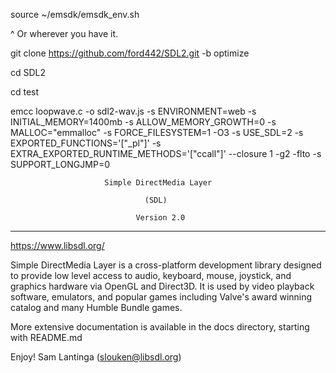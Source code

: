 source ~/emsdk/emsdk_env.sh

^ Or wherever you have it.

git clone https://github.com/ford442/SDL2.git -b optimize

cd SDL2

cd test

emcc loopwave.c -o sdl2-wav.js -s ENVIRONMENT=web -s INITIAL_MEMORY=1400mb -s ALLOW_MEMORY_GROWTH=0 -s MALLOC="emmalloc" -s FORCE_FILESYSTEM=1  -O3 -s USE_SDL=2 -s EXPORTED_FUNCTIONS='["_pl"]' -s EXTRA_EXPORTED_RUNTIME_METHODS='["ccall"]' --closure 1 -g2 -flto -s SUPPORT_LONGJMP=0




                         Simple DirectMedia Layer

                                  (SDL)

                                Version 2.0

---
https://www.libsdl.org/

Simple DirectMedia Layer is a cross-platform development library designed
to provide low level access to audio, keyboard, mouse, joystick, and graphics
hardware via OpenGL and Direct3D. It is used by video playback software,
emulators, and popular games including Valve's award winning catalog
and many Humble Bundle games.

More extensive documentation is available in the docs directory, starting
with README.md

Enjoy!
	Sam Lantinga				(slouken@libsdl.org)
